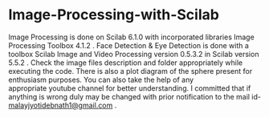 # Image-Processing-with-Scilab
Image Processing is done on Scilab 6.1.0 with incorporated libraries Image Processing Toolbox 4.1.2 .
Face Detection & Eye Detection is done with a toolbox Scilab Image and Video Processing version 0.5.3.2 in Scilab version 5.5.2 .
Check the image files description and folder appropriately while executing the code.
There is also a plot diagram of the sphere present for enthusiasm purposes.
You can also take the help of any appropriate youtube channel for better understanding.
I committed that if anything is wrong duly may be changed with prior notification to the mail id- malayjyotidebnath1@gmail.com .
